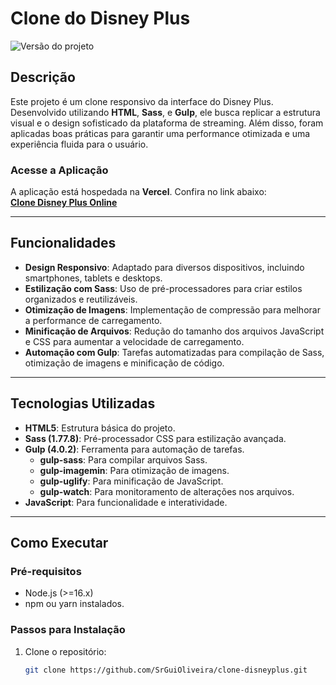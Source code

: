 # **Clone do Disney Plus**

![Versão do projeto](https://img.shields.io/badge/version-1.0.0-blue)

## **Descrição**

Este projeto é um clone responsivo da interface do Disney Plus. Desenvolvido utilizando **HTML**, **Sass**, e **Gulp**, ele busca replicar a estrutura visual e o design sofisticado da plataforma de streaming. Além disso, foram aplicadas boas práticas para garantir uma performance otimizada e uma experiência fluida para o usuário.

### **Acesse a Aplicação**
A aplicação está hospedada na **Vercel**. Confira no link abaixo:  
**[Clone Disney Plus Online](https://clone-disneyplus-puce-beta.vercel.app/)**

---

## **Funcionalidades**

- **Design Responsivo**: Adaptado para diversos dispositivos, incluindo smartphones, tablets e desktops.  
- **Estilização com Sass**: Uso de pré-processadores para criar estilos organizados e reutilizáveis.  
- **Otimização de Imagens**: Implementação de compressão para melhorar a performance de carregamento.  
- **Minificação de Arquivos**: Redução do tamanho dos arquivos JavaScript e CSS para aumentar a velocidade de carregamento.  
- **Automação com Gulp**: Tarefas automatizadas para compilação de Sass, otimização de imagens e minificação de código.  

---

## **Tecnologias Utilizadas**

- **HTML5**: Estrutura básica do projeto.  
- **Sass (1.77.8)**: Pré-processador CSS para estilização avançada.  
- **Gulp (4.0.2)**: Ferramenta para automação de tarefas.  
  - **gulp-sass**: Para compilar arquivos Sass.  
  - **gulp-imagemin**: Para otimização de imagens.  
  - **gulp-uglify**: Para minificação de JavaScript.  
  - **gulp-watch**: Para monitoramento de alterações nos arquivos.  
- **JavaScript**: Para funcionalidade e interatividade.  

---

## **Como Executar**

### **Pré-requisitos**
- Node.js (>=16.x)  
- npm ou yarn instalados.  

### **Passos para Instalação**
1. Clone o repositório:  
   ```bash
   git clone https://github.com/SrGuiOliveira/clone-disneyplus.git
